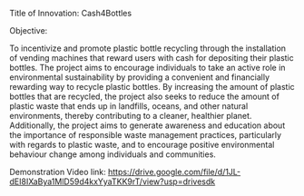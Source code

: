 Title of Innovation: Cash4Bottles

Objective:

To incentivize and promote plastic bottle recycling through the installation of vending machines that reward users with cash for depositing their plastic bottles. The project aims to encourage individuals to take an active role in environmental sustainability by providing a convenient and financially rewarding way to recycle plastic bottles. By increasing the amount of plastic bottles that are recycled, the project also seeks to reduce the amount of plastic waste that ends up in landfills, oceans, and other natural environments, thereby contributing to a cleaner, healthier planet. Additionally, the project aims to generate awareness and education about the importance of responsible waste management practices, particularly with regards to plastic waste, and to encourage positive environmental behaviour change among individuals and communities.

Demonstration Video link: https://drive.google.com/file/d/1JL-dEI8IXaBya1MlD59d4kxYyaTKK9rT/view?usp=drivesdk
